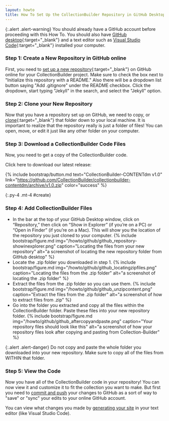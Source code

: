 ```yaml
---
layout: howto
title: How To Set Up the CollectionBuilder Repository in GitHub Desktop
---
```


{:.alert .alert-warning}
You should already have a GitHub account before proceeding with this How To. You should also have [GitHub desktop](githubdesktop.html){:target="_blank"} and a text editor such as [Visual Studio Code](visualstudiocode.html){:target="_blank"} installed your computer.


### Step 1: Create a New Repository in GitHub online

First, you need to [set up a new repository](setupgithubrepo.html){:target="_blank"} on GitHub online for your CollectionBuilder project. Make sure to check the box next to "Initialize this repository with a README." Also there will be a dropdown list button saying "Add .gitignore" under the README checkbox. Click the dropdown, start typing "Jekyll" in the search, and select the "Jekyll" option.

### Step 2: Clone your New Repository

Now that you have a repository set up on GitHub, we need to copy, or [clone](clonegithubrepo.html){:target="_blank"} that folder down to your local machine. It is important to realize that the repository really is just a folder of files! You can open, move, or edit it just like any other folder on your computer.

### Step 3: Download a CollectionBuilder Code Files

Now, you need to get a copy of the CollectionBuilder code.

Click here to download our latest release:

{% include bootstrap/button.md text="CollectionBuilder-CONTENTdm v1.0" link="https://github.com/CollectionBuilder/collectionbuilder-contentdm/archive/v1.0.zip" color="success" %}

{:.py-4 .mt-4 #create}

### Step 4: Add CollectionBuilder Files

- In the bar at the top of your GitHub Desktop window, click on “Repository,” then click on “Show in Explorer” (if you’re on a PC) or “Open in Finder” (if you’re on a Mac). This will show you the location of the repository you just cloned to your computer.
{% include bootstrap/figure.md img="/howto/github/github_repository-showinexplorer.png" caption="Locating the files from your new repository" alt="a screenshot of locating the new repository folder from GitHub desktop" %}
- Locate the .zip folder you downloaded in step 1. 
{% include bootstrap/figure.md img="/howto/github/github_locatingzipfiles.png" caption="Locating the files from the .zip folder" alt="a screenshot of locating the .zip folder" %}
- Extract the files from the .zip folder so you can use them.
{% include bootstrap/figure.md img="/howto/github/github_unzipcontent.png" caption="Extract the files from the .zip folder" alt="a screenshot of how to extract files from .zip" %}
- Go into the folder you extracted and copy all the files within the CollectionBuilder folder. Paste these files into your new repository folder.
{% include bootstrap/figure.md img="/howto/github/github_aftercopyandpaste.png" caption="Your repository files should look like this" alt="a screenshot of how your repository files look after copying and pasting from Collection-Builder" %}

{:.alert .alert-danger}
Do not copy and paste the whole folder you downloaded into your new repository. Make sure to copy all of the files from WITHIN that folder.

### Step 5: View the Code

Now you have all of the CollectionBuilder code in your repository! You can now view it and customize it to fit the collection you want to make. But first you need to [commit and push](pushpullchanges.html) your changes to GitHub as a sort of way to "save" or "sync" your edits to your online GitHub account.

You can view what changes you made by [generating your site]() in your text editor (like Visual Studio Code).